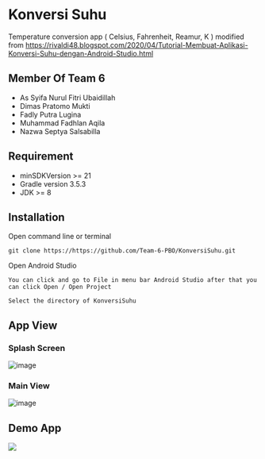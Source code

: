 
# Konversi Suhu

Temperature conversion app ( Celsius, Fahrenheit, Reamur, K ) modified from https://rivaldi48.blogspot.com/2020/04/Tutorial-Membuat-Aplikasi-Konversi-Suhu-dengan-Android-Studio.html




## Member Of Team 6

 - As Syifa Nurul Fitri Ubaidillah
 - Dimas Pratomo Mukti
 - Fadly Putra Lugina
 - Muhammad Fadhlan Aqila
 - Nazwa Septya Salsabilla

## Requirement

- minSDKVersion >= 21
- Gradle version 3.5.3
- JDK >= 8 



## Installation
  Open command line or terminal

```
git clone https://https://github.com/Team-6-PBO/KonversiSuhu.git 
```
  Open Android Studio 
```
You can click and go to File in menu bar Android Studio after that you can click Open / Open Project
```
```
Select the directory of KonversiSuhu
```



## App View

### Splash Screen
![image](https://user-images.githubusercontent.com/60656929/177327284-e3f76830-b4d4-4851-bd1c-37594400d541.png)

### Main View
![image](https://user-images.githubusercontent.com/60656929/177327378-83795515-55fd-4000-b99a-a021ef6850d8.png)


## Demo App

![](https://github.com/Team-6-PBO/KonversiSuhu/blob/main/app.gif)

